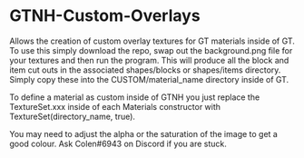 # GTNH-Custom-Overlays

Allows the creation of custom overlay textures for GT materials inside of GT. To use this simply download the repo, swap out the background.png file for your textures and then run the program. This will produce all the block and item cut outs in the associated shapes/blocks or shapes/items directory. Simply copy these into the CUSTOM/material_name directory inside of GT. 

To define a material as custom inside of GTNH you just replace the TextureSet.xxx inside of each Materials constructor with TextureSet(directory_name, true).

You may need to adjust the alpha or the saturation of the image to get a good colour. Ask Colen#6943 on Discord if you are stuck.
